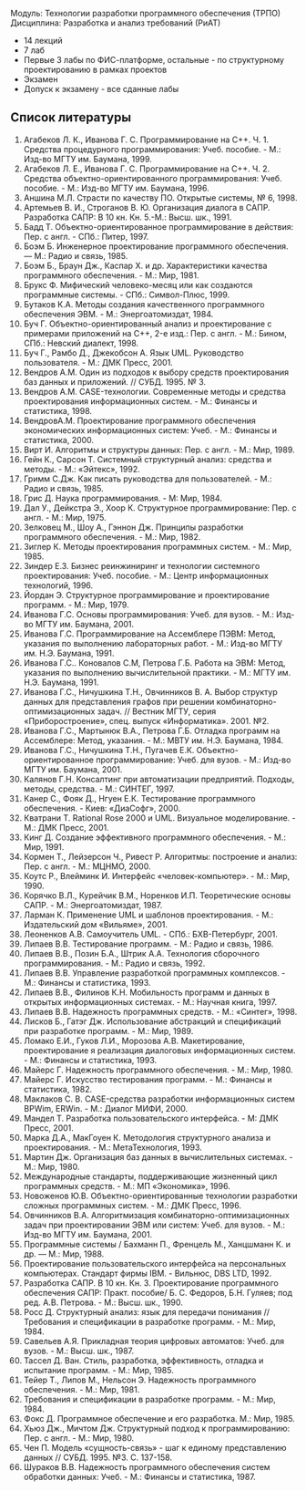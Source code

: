 Модуль: Технологии разработки программного обеспечения (ТРПО)  
Дисциплина: Разработка и анализ требований (РиАТ)  
- 14 лекций
- 7 лаб
- Первые 3 лабы по ФИС-платформе, остальные - по структурному проектированию в рамках проектов
- Экзамен
- Допуск к экзамену - все сданные лабы
## Список литературы
1. Агабеков Л. К., Иванова Г. С. Программирование на C++. Ч. 1. Средства процедурного программирования: Учеб. пособие. - М.: Изд-во МГТУ им. Баумана, 1999.
2. Агабеков Л. Е., Иванова Г. С. Программирование на C++. Ч. 2. Средства объектно-ориентированного программирования: Учеб. пособие. - М.: Изд-во МГТУ им. Баумана, 1996.
3. Аншина М.Л. Страсти по качеству ПО. Открытые системы, № 6, 1998.
4. Артемьев В. И., Строганов В. Ю. Организация диалога в САПР. Разработка САПР: В 10 кн. Кн. 5.-М.: Высш. шк., 1991.
5. Бадд Т. Объектно-ориентированное программирование в действия: Пер. с англ. - СПб.: Питер, 1997.
6. Боэм Б. Инженерное проектирование программного обеспечения. — М.: Радио и связь, 1985.
7. Боэм Б., Браун Дж., Каспар X. и др. Характеристики качества программного обеспечения. - М.: Мир, 1981.
8. Брукс Ф. Мифический человеко-месяц или как создаются программные системы. - СПб.: Символ-Плюс, 1999.
9. Бутаков К.А. Методы создания качественного программного обеспечения ЭВМ. - М.: Энергоатомиздат, 1984.
10. Буч Г. Объектно-ориентированный анализ и проектирование с примерами приложений на C++, 2-е изд.: Пер. с англ. - М.: Бином, СПб.: Невский диалект, 1998.
11. Буч Г., Рамбо Д., Джекобсон А. Язык UML. Руководство пользователя. - М.: ДМК Пресс, 2001.
12. Вендров А.М. Один из подходов к выбору средств проектирования баз данных и приложений. // СУБД. 1995. № 3.
13. Вендров A.M. CASE-технологии. Современные методы и средства проектирования информационных систем. - М.: Финансы и статистика, 1998.
14. ВендровА.М. Проектирование программного обеспечения экономических информационных систем: Учеб. - М.: Финансы и статистика, 2000.
15. Вирт И. Алгоритмы и структуры данных: Пер. с англ. - М.: Мир, 1989.
16. Гейн К., Сарсон Т. Системный структурный анализ: средства и методы. - М.: «Эйтекс», 1992.
17. Гримм С.Дж. Как писать руководства для пользователей. - М.: Радио и связь, 1985.
18. Грис Д. Наука программирования. - М: Мир, 1984.
19. Дал У., Дейкстра Э., Хоор К. Структурное программирование: Пер. с англ. - М.: Мир, 1975.
20. Зелковец М., Шоу А., Гэннон Дж. Принципы разработки программного обеспечения. - М.: Мир, 1982.
21. Зиглер К. Методы проектирования программных систем. - М.: Мир, 1985.
22. Зиндер Е.З. Бизнес реинжиниринг и технологии системного проектирования: Учеб. пособие. - М.: Центр информационных технологий, 1996.
23. Йордан Э. Структурное программирование и проектирование программ. - М.: Мир, 1979.
24. Иванова Г.С. Основы программирования: Учеб. для вузов. - М.: Изд-во МГТУ им. Баумана, 2001.
25. Иванова Г.С. Программирование на Ассемблере ПЭВМ: Метод, указания по выполнению лабораторных работ. - М.: Изд-во МГТУ им. Н.Э. Баумана, 1991.
26. Иванова Г.С.. Коновалов С.М, Петрова Г.Б. Работа на ЭВМ: Метод, указания по выполнению вычислительной практики. - М.: МГТУ им. Н.Э. Баумана, 1991.
27. Иванова Г.С., Ничушкина Т.Н., Овчинников В. А. Выбор структур данных для представления графов при решении комбинаторно-оптимизационных задач. // Вестник МГТУ, серия «Приборостроение», спец. выпуск «Информатика». 2001. №2.
28. Иванова Г.С., Мартынюк В.А., Петрова Г.Б. Отладка программ на Ассемблере: Метод, указания. - М.: МВТУ им. Н.Э. Баумана, 1984.
29. Иванова Г.С., Ничушкина Т.Н., Пугачев Е.К. Объектно-ориентированное программирование: Учеб. для вузов. - М.: Изд-во МГТУ им. Баумана, 2001.
30. Калянов Г.Н. Консалтинг при автоматизации предприятий. Подходы, методы, средства. - М.: СИНТЕГ, 1997.
31. Канер С., Фояк Д., Нгуен Е.К. Тестирование программного обеспечения. - Киев: «ДиаСофг», 2000.
32. Кватрани Т. Rational Rose 2000 и UML. Визуальное моделирование. - М.: ДМК Пресс, 2001.
33. Кинг Д. Создание эффективного программного обеспечения. - М.: Мир, 1991.
34. Кормен Т., Лейзерсон Ч., Ривест Р. Алгоритмы: построение и анализ: Пер. с англ. - М.: МЦНМО, 2000.
35. Коутс Р., Влейминк И. Интерфейс «человек-компьютер». - М.: Мир, 1990.
36. Корячко В.Л., Курейчик В.М., Норенков И.П. Теоретические основы САПР. - М.: Энергоатомиздат, 1987.
37. Ларман К. Применение UML и шаблонов проектирования. - М.: Издательский дом «Вильяме», 2001.
38. Леоненков А.В. Самоучитель UML. - СПб.: БХВ-Петербург, 2001.
39. Липаев В.В. Тестирование программ. - М.: Радио и связь, 1986.
40. Липаев В.В., Позин Б.А., Штрик А.А. Технология сборочного программирования. - М.: Радио и связь, 1992.
41. Липаев В.В. Управление разработкой программных комплексов. - М.: Финансы и статистика, 1993.
42. Липаев В.В., Филинов К.Н. Мобильность программ и данных в открытых информационных системах. - М.: Научная книга, 1997.
43. Липаев В.В. Надежность программных средств. - М.: «Синтег», 1998.
44. Лисков Б., Гатэг Дж. Использование абстракций и спецификаций при разработке программ. - М.: Мир, 1989.
45. Ломако Е.И., Гуков Л.И., Морозова А.В. Макетирование, проектирование я реализация диалоговых информационных систем. - М.: Финансы и статистика, 1993.
46. Майерс Г. Надежность программного обеспечения. - М.: Мир, 1980.
47. Майерс Г. Искусство тестирования программ. - М.: Финансы и статистика, 1982.
48. Маклаков С. В. CASE-средства разработки информационных систем BPWim, ERWin. - М.: Диалог МИФИ, 2000.
49. Мандел Т. Разработка пользовательского интерфейса. - М: ДМК Пресс, 2001.
50. Марка Д.А., МакГоуен К. Методология структурного анализа и проектирования. - М.: МетаТехнология, 1993.
51. Мартин Дж. Организация баз данных в вычислительных системах. - М.: Мир, 1980.
52. Международные стандарты, поддерживающие жизненный цикл программных средств. - М.: МП «Экономика», 1996.
53. Новоженов Ю.В. Объектно-ориентированные технологии разработки сложных программных систем. - М.: ДМК Пресс, 1996.
54. Овчинников В.А. Алгоритмизация комбинаторно-оптимизационных задач при проектировании ЭВМ или систем: Учеб. для вузов. - М.: Изд-во МГТУ им. Баумана, 2001.
55. Программные системы / Бахманн П., Френцель М., Ханцшманн К. и др. — М.: Мир, 1988.
56. Проектирование пользовательского интерфейса на персональных компьютерах. Стандарт фирмы IBM. - Вильнюс, DBS LTD, 1992.
57. Разработка САПР. В 10 кн. Кн. 3. Проектирование программного обеспечения САПР: Практ. пособие/ Б. С. Федоров, Б.Н. Гуляев; под ред. А.В. Петрова. - М.: Высш. шк., 1990.
58. Росс Д. Структурный анализ: язык для передачи понимания //Требования и спецификации в разработке программ. - М.: Мир, 1984.
59. Савельев А.Я. Прикладная теория цифровых автоматов: Учеб. для вузов. - М.: Высш. шк., 1987.
60. Тассел Д. Ван. Стиль, разработка, эффективность, отладка и испытание программ. - М.: Мир, 1985.
61. Тейер Т., Липов М., Нельсон Э. Надежность программного обеспечения. - М.: Мир, 1981.
62. Требования и спецификации в разработке программ. - М.: Мир, 1984.
63. Фокс Д. Программное обеспечение и его разработка. М.: Мир, 1985.
64. Хьюз Дж., Мичтом Дж. Структурный подход к программированию: Пер. с англ. - М.: Мир, 1980.
65. Чен П. Модель «сущность-связь» - шаг к единому представлению данных // СУБД. 1995. №3. С. 137-158.
66. Шураков В.В. Надежность программного обеспечения систем обработки данных: Учеб. - М.: Финансы и статистика, 1987.